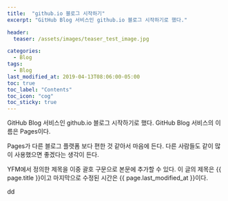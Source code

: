 ```yaml
---
title:  "github.io 블로그 시작하기"
excerpt: "GitHub Blog 서비스인 github.io 블로그 시작하기로 했다."

header:
  teaser: /assets/images/teaser_test_image.jpg

categories:
  - Blog
tags:
  - Blog
last_modified_at: 2019-04-13T08:06:00-05:00
toc: true
toc_label: "Contents"
toc_icon: "cog"
toc_sticky: true
---
```


GitHub Blog 서비스인 github.io 블로그 시작하기로 했다.
GitHub Blog 서비스의 이름은 Pages이다.

Pages가 다른 블로그 플랫폼 보다 편한 것 같아서 마음에 든다.
다른 사람들도 같이 많이 사용했으면 좋겠다는 생각이 든다.

YFM에서 정의한 제목을 이중 괄호 구문으로 본문에 추가할 수 있다.
이 글의 제목은 {{ page.title }}이고
마지막으로 수정된 시간은 {{ page.last_modified_at }}이다.



dd